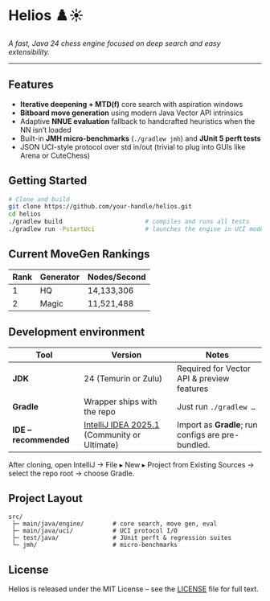 # Helios ♟️☀️  
*A fast, Java 24 chess engine focused on deep search and easy extensibility.*

---

## Features
- **Iterative deepening + MTD(f)** core search with aspiration windows  
- **Bitboard move generation** using modern Java Vector API intrinsics  
- Adaptive **NNUE evaluation** fallback to handcrafted heuristics when the NN isn’t loaded  
- Built-in **JMH micro-benchmarks** (`./gradlew jmh`) and **JUnit 5 perft tests**  
- JSON UCI-style protocol over std in/out (trivial to plug into GUIs like Arena or CuteChess)

## Getting Started
```bash
# Clone and build
git clone https://github.com/your-handle/helios.git
cd helios
./gradlew build                       # compiles and runs all tests
./gradlew run -PstartUci              # launches the engine in UCI mode
```

## Current MoveGen Rankings
| Rank | Generator | Nodes/Second |
|------|-----------|--------------|
| 1    | HQ        | 14,133,306   |
| 2    | Magic     | 11,521,488   |

## Development environment

| Tool | Version | Notes |
|------|---------|-------|
| **JDK** | 24 (Temurin or Zulu) | Required for Vector API & preview features |
| **Gradle** | Wrapper ships with the repo | Just run `./gradlew …` |
| **IDE – recommended** | [IntelliJ IDEA 2025.1](https://www.jetbrains.com/idea/) (Community or Ultimate) | Import as **Gradle**; run configs are pre-bundled. |

After cloning, open IntelliJ → File ▸ New ▸ Project from Existing Sources → select the repo root → choose Gradle.

## Project Layout
```
src/
 ├─ main/java/engine/        # core search, move gen, eval
 ├─ main/java/uci/           # UCI protocol I/O
 ├─ test/java/               # JUnit perft & regression suites
 └─ jmh/                     # micro-benchmarks
```

## License
Helios is released under the MIT License – see the [LICENSE](LICENSE) file for full text.
